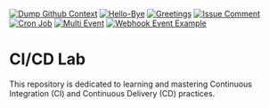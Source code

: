 [![Dump Github Context](https://github.com/tecknob/ci_cd_lab/actions/workflows/dump-context.yml/badge.svg)](https://github.com/tecknob/ci_cd_lab/actions/workflows/dump-context.yml)
[![Hello-Bye](https://github.com/tecknob/ci_cd_lab/actions/workflows/hello-bye.yml/badge.svg)](https://github.com/tecknob/ci_cd_lab/actions/workflows/hello-bye.yml)
[![Greetings](https://github.com/tecknob/ci_cd_lab/actions/workflows/first-issue-pr.yml/badge.svg)](https://github.com/tecknob/ci_cd_lab/actions/workflows/first-issue-pr.yml)
[![Issue Comment](https://github.com/tecknob/ci_cd_lab/actions/workflows/issue-comment.yml/badge.svg)](https://github.com/tecknob/ci_cd_lab/actions/workflows/issue-comment.yml)
[![Cron Job](https://github.com/tecknob/ci_cd_lab/actions/workflows/cron-job.yml/badge.svg)](https://github.com/tecknob/ci_cd_lab/actions/workflows/cron-job.yml)
[![Multi Event](https://github.com/tecknob/ci_cd_lab/actions/workflows/multi-event.yml/badge.svg)](https://github.com/tecknob/ci_cd_lab/actions/workflows/multi-event.yml)
[![Webhook Event Example](https://github.com/tecknob/ci_cd_lab/actions/workflows/webhook-example.yml/badge.svg)](https://github.com/tecknob/ci_cd_lab/actions/workflows/webhook-example.yml)

# CI/CD Lab
This repository is dedicated to learning and mastering Continuous Integration (CI) and Continuous Delivery (CD) practices.
